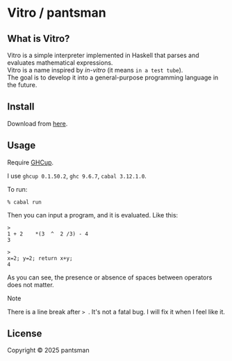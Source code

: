 # Vitro / pantsman

## What is Vitro?
Vitro is a simple interpreter implemented in Haskell that parses and evaluates mathematical expressions.  
Vitro is a name inspired by _in-vitro_ (it means `in a test tube`).  
The goal is to develop it into a general-purpose programming language in the future.

## Install
Download from [here](https://github.com/pantsman-jp/Vitro).

## Usage
Require [GHCup](https://www.haskell.org/ghcup/).

I use `ghcup 0.1.50.2`, `ghc 9.6.7`, `cabal 3.12.1.0`.

To run:
```shell
% cabal run
```
Then you can input a program, and it is evaluated.
Like this:
```
>
1 + 2    *(3  ^  2 /3) - 4
3
```
```
>
x=2; y=2; return x+y;
4
```
As you can see, the presence or absence of spaces between operators does not matter.

> [!NOTE]
> There is a line break after `> `.
> It's not a fatal bug.
> I will fix it when I feel like it.

## License
Copyright © 2025 pantsman